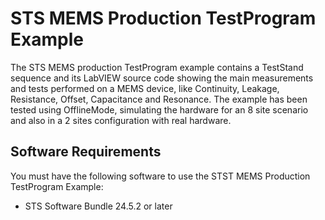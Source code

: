 # STS MEMS Production TestProgram Example

The STS MEMS production TestProgram example contains a TestStand sequence and its LabVIEW source code showing the main measurements and tests performed on a MEMS device, like Continuity, Leakage, Resistance, Offset, Capacitance and Resonance.
The example has been tested using OfflineMode, simulating the hardware for an 8 site scenario and also in a 2 sites configuration with real hardware.

## Software Requirements
You must have the following software to use the STST MEMS Production TestProgram Example:
- STS Software Bundle 24.5.2 or later
